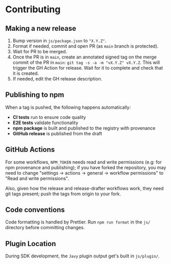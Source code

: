 # Contributing

## Making a new release
1. Bump version in `js/package.json` to `"X.Y.Z"`.
2. Format if needed, commit and open PR (as `main` branch is protected).
3. Wait for PR to be merged.
4. Once the PR is in `main`, create an annotated signed tag on the merge commit
  of the PR in `main`:
  `git tag -s -a -m "vX.Y.Z" vX.Y.Z`. This will trigger the GH Action for
  release. Wait for it to complete and check that it is created.
5. If needed, edit the GH release description.

## Publishing to npm
When a tag is pushed, the following happens automatically:
- **CI tests** run to ensure code quality
- **E2E tests** validate functionality
- **npm package** is built and published to the registry with provenance
- **GitHub release** is published from the draft

## GitHub Actions
For some workflows, `NPM_TOKEN` needs read and write permissions (e.g: for npm
provenance and publishing); if you have forked the repository, you may need to
change "settings -> actions -> general -> workflow permissions" to "Read and
write permissions".

Also, given how the release and release-drafter workflows work, they need git
tags present; push the tags from origin to your fork.

## Code conventions
Code formatting is handled by Prettier. Run `npm run format` in the `js/`
directory before committing changes.

## Plugin Location

During SDK development, the `Javy` plugin output get's built in `js/plugin/`.